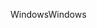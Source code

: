 <span data-ttu-id="6bc19-101">Windows</span><span class="sxs-lookup"><span data-stu-id="6bc19-101">Windows</span></span>